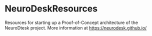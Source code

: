 # NeuroDeskResources
Resources for starting up a Proof-of-Concept architecture of the NeuroDtesk project. More information at https://neurodesk.github.io/
